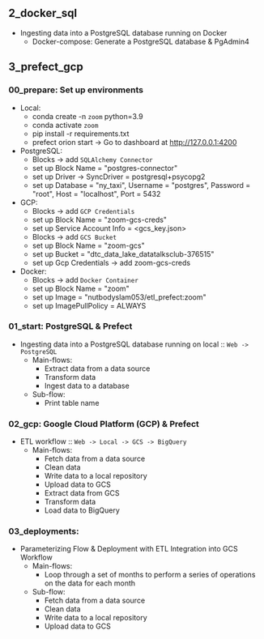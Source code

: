 ## 2_docker_sql
- Ingesting data into a PostgreSQL database running on Docker
    - Docker-compose: Generate a PostgreSQL database & PgAdmin4

## 3_prefect_gcp

### 00_prepare: Set up environments
- Local:
    - conda create -n `zoom` python=3.9
    - conda activate `zoom`
    - pip install -r requirements.txt
    - prefect orion start -> Go to dashboard at http://127.0.0.1:4200
- PostgreSQL:
    - Blocks -> add `SQLAlchemy Connector`
    - set up Block Name = "postgres-connector"
    - set up Driver -> SyncDriver = postgresql+psycopg2
    - set up Database = "ny_taxi", Username = "postgres", Password = "root", Host = "localhost", Port = 5432
- GCP:
    - Blocks -> add `GCP Credentials`
    - set up Block Name = "zoom-gcs-creds"
    - set up Service Account Info = <gcs_key.json>
    - Blocks -> add `GCS Bucket`
    - set up Block Name = "zoom-gcs"
    - set up Bucket = "dtc_data_lake_datatalksclub-376515"
    - set up Gcp Credentials -> add zoom-gcs-creds
- Docker:
    - Blocks -> add `Docker Container`
    - set up Block Name = "zoom"
    - set up Image = "nutbodyslam053/etl_prefect:zoom"
    - set up ImagePullPolicy = ALWAYS

### 01_start: PostgreSQL & Prefect
- Ingesting data into a PostgreSQL database running on local :: `Web -> PostgreSQL`
    - Main-flows:
        - Extract data from a data source
        - Transform data
        - Ingest data to a database
    - Sub-flow:
        - Print table name

### 02_gcp: Google Cloud Platform (GCP) & Prefect
- ETL workflow :: `Web -> Local -> GCS -> BigQuery`
    - Main-flows:
        - Fetch data from a data source
        - Clean data
        - Write data to a local repository
        - Upload data to GCS
        - Extract data from GCS
        - Transform data
        - Load data to BigQuery
### 03_deployments:
- Parameterizing Flow & Deployment with ETL Integration into GCS Workflow
    - Main-flows:
        - Loop through a set of months to perform a series of operations on the data for each month
    - Sub-flow:
        - Fetch data from a data source
        - Clean data
        - Write data to a local repository
        - Upload data to GCS